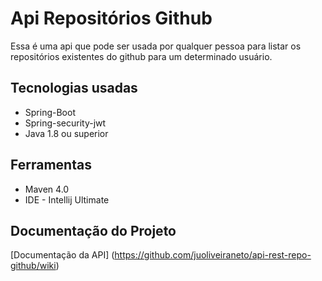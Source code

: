 # Api Repositórios Github

Essa é uma api que pode ser usada por qualquer pessoa para listar os repositórios existentes do github para um determinado usuário.

## Tecnologias usadas
* Spring-Boot
* Spring-security-jwt
* Java 1.8 ou superior

## Ferramentas
* Maven 4.0
* IDE - Intellij Ultimate

## Documentação do Projeto
[Documentação da API] (https://github.com/juoliveiraneto/api-rest-repo-github/wiki)